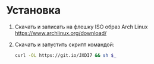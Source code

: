 # Установка 
1) Скачать и записать на флешку ISO образ Arch Linux https://www.archlinux.org/download/

2) Скачать и запустить скрипт командой:
   
   ```bash
   curl -OL https://git.io/JXDI7 && sh $_
   ```